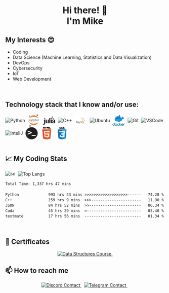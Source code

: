 <h1 align="center">Hi there! 👋 <br/>I'm <b>Mike</b></h1>

## My Interests :heart_eyes:<br>

- Coding
- Data Science (Machine Learning, Statistics and Data Visualization)
- DevOps
- Cybersecurity
- IoT
- Web Development

<br/>

## Technology stack that I know and/or use:
<div align="left" style="height: auto;">
  <img alt = 'Python' align = 'center' width='40px' src="https://user-images.githubusercontent.com/55111154/100546857-8ba9c700-3289-11eb-9627-ae469441946b.png"/>&nbsp;
  <img alt = 'Jupyter' align = 'center' width='40px' src="https://raw.githubusercontent.com/github/explore/master/topics/jupyter-notebook/jupyter-notebook.png"/>&nbsp; 
  <img alt = 'Julia' align = 'center' width='40px' src="https://raw.githubusercontent.com/github/explore/master/topics/julia/julia.png"/>&nbsp;
  <img alt = "C++" align = "center" width='40px' src="https://user-images.githubusercontent.com/55111154/100549944-5f4b7600-329c-11eb-8d47-a3d5f47bd248.png"/>&nbsp;
  <img alt="MySQL" align="center" width='40px' src="https://raw.githubusercontent.com/github/explore/master/topics/mysql/mysql.png"/>&nbsp;
  <img alt="Ubuntu" align="center" width='40px' src="https://user-images.githubusercontent.com/25181517/186884153-99edc188-e4aa-4c84-91b0-e2df260ebc33.png" title="Ubuntu"/>&nbsp;
  <img alt="Docker" align="center" width='40px' src="https://raw.githubusercontent.com/github/explore/master/topics/docker/docker.png" />&nbsp;
  <img alt="Git" align="center" width='40px' src= "https://user-images.githubusercontent.com/55111154/100549956-74280980-329c-11eb-8b47-62b3ea97e5ca.png"/>&nbsp;
  <img alt="VSCode" align="center" width='40px' src= "https://user-images.githubusercontent.com/55111154/100549504-41304680-3299-11eb-811c-570aae79deba.png"/>&nbsp;
  <img alt="InteliJ" align="center" width='40px' src="https://user-images.githubusercontent.com/25181517/192108890-200809d1-439c-4e23-90d3-b090cf9a4eea.png" title="InteliJ"/>&nbsp;
  <img alt="Terminal" align="center" width='40px' src="https://raw.githubusercontent.com/github/explore/master/topics/terminal/terminal.png"/>&nbsp;
  <img alt="HTML5" align="center" width='40px' src="https://raw.githubusercontent.com/github/explore/master/topics/html/html.png"/>&nbsp;
  <img alt="CSS3" align="center" width='40px' src="https://raw.githubusercontent.com/github/explore/master/topics/css/css.png"/>&nbsp;
</div>

<br style="clear:both"/>


## &#x1f4c8; My Coding Stats

<p align="left"> 
<img alt="so" src="https://github-readme-streak-stats.herokuapp.com/?user=mrzdev&show_icons=true&include_all_commits=true&theme=dark&hide_border=true"/>&nbsp;
<img alt="Top Langs" align="center" src="https://github-readme-stats.vercel.app/api/top-langs/?username=mrzdev&layout=compact&theme=dark&hide_border=true"/>&nbsp;
</p>    

<!--START_SECTION:waka-->

```txt
Total Time: 1,337 hrs 47 mins

Python             993 hrs 43 mins >>>>>>>>>>>>>>>>>>>------   74.28 %
C++                159 hrs 9 mins  >>>----------------------   11.90 %
JSON               84 hrs 52 mins  >>-----------------------   06.34 %
Cuda               45 hrs 29 mins  >------------------------   03.40 %
textmate           17 hrs 56 mins  -------------------------   01.34 %
```

<!--END_SECTION:waka-->    

<br/>

## 🌱 Certificates

<p align='center'>
  <a href="https://stepik.org/cert/2114932?lang=en">
    <img alt="Data Structures Course" src="https://img.shields.io/badge/Stepik-Data%20Structures-blue.svg"/>&nbsp;
  </a>
</p>

## 📫 How to reach me
<p align='center'>
    <a href="https://discordapp.com/users/210484897628946432">
    <img alt="Discord Contact" src="https://img.shields.io/badge/Discord-7289DA?style=for-the-badge&logo=discord&logoColor=white"/>
    </a>&nbsp;
    <a href="https://t.me/itsmemrz">
    <img alt="Telegram Contact" src="https://img.shields.io/badge/Telegram-2CA5E0?style=for-the-badge&logo=telegram&logoColor=white"/>
    </a>&nbsp;
</p>

